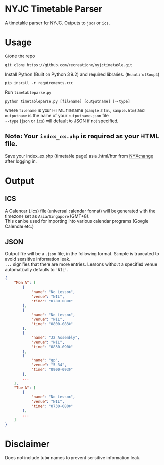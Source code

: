 # NYJC Timetable Parser

A timetable parser for NYJC. Outputs to `json` or `ics`.

# Usage

Clone the repo
```
git clone https://github.com/recreationx/nyjctimetable.git
```
Install Python (Built on Python 3.9.2) and required libraries. (`BeautifulSoup4`)
```
pip install -r requirements.txt
```
Run `timetableparse.py`
```
python timetableparse.py [filename] [outputname] [--type]
```
where `filename` is your HTML filename (`sample.html`, `sample.htm`) and `outputname` is the name of your `outputname.json` file <br>
`--type` (`json` or `ics`) will default to JSON if not specified.

## Note: Your `index_ex.php` is required as your HTML file.
Save your index_ex.php (timetable page) as a .html/htm from [NYXchange](https://nanyangjc.org/nyapps/timetable/) after logging in.

# Output
## ICS
A Calendar (.ics) file (universal calendar format) will be generated with the timezone set as `Asia/Singapore` (GMT+8).<br>
This can be used for importing into various calendar programs (Google Calendar etc.)
## JSON
Output file will be a `.json` file, in the following format. Sample is truncated to avoid sensitive information leak. <br>
`...` signifies that there are more entries. Lessons without a specified venue automatically defaults to `'NIL'`.

```json
{
    "Mon A": [
        {
            "name": "No Lesson",
            "venue": "NIL",
            "time": "0730-0800"
        },
        {
            "name": "No Lesson",
            "venue": "NIL",
            "time": "0800-0830"
        },
        {
            "name": "J2 Assembly",
            "venue": "NIL",
            "time": "0830-0900"
        },
        {
            "name": "gp",
            "venue": "5-34",
            "time": "0900-0930"
        },
        ...
    ],
    "Tue A": [
        {
            "name": "No Lesson",
            "venue": "NIL",
            "time": "0730-0800"
        },
        ...
    ]
}
```

# Disclaimer

Does not include tutor names to prevent sensitive information leak.
    
